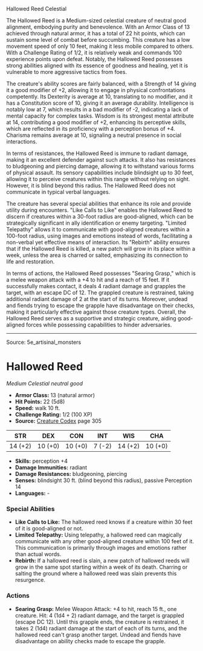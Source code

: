 <MonsterName/>Hallowed Reed</MonsterName>
<CreatureType/>Celestial</CreatureType>

<summary>The Hallowed Reed is a Medium-sized celestial creature of neutral good alignment, embodying purity and benevolence. With an Armor Class of 13 achieved through natural armor, it has a total of 22 hit points, which can sustain some level of combat before succumbing. This creature has a low movement speed of only 10 feet, making it less mobile compared to others. With a Challenge Rating of 1/2, it is relatively weak and commands 100 experience points upon defeat. Notably, the Hallowed Reed possesses strong abilities aligned with its essence of goodness and healing, yet it is vulnerable to more aggressive tactics from foes.</summary>

<detail>

The creature's ability scores are fairly balanced, with a Strength of 14 giving it a good modifier of +2, allowing it to engage in physical confrontations competently. Its Dexterity is average at 10, translating to no modifier, and it has a Constitution score of 10, giving it an average durability. Intelligence is notably low at 7, which results in a bad modifier of -2, indicating a lack of mental capacity for complex tasks. Wisdom is its strongest mental attribute at 14, contributing a good modifier of +2, enhancing its perceptive skills, which are reflected in its proficiency with a perception bonus of +4. Charisma remains average at 10, signaling a neutral presence in social interactions.

In terms of resistances, the Hallowed Reed is immune to radiant damage, making it an excellent defender against such attacks. It also has resistances to bludgeoning and piercing damage, allowing it to withstand various forms of physical assault. Its sensory capabilities include blindsight up to 30 feet, allowing it to perceive creatures within this range without relying on sight. However, it is blind beyond this radius. The Hallowed Reed does not communicate in typical verbal languages.

The creature has several special abilities that enhance its role and provide utility during encounters. "Like Calls to Like" enables the Hallowed Reed to discern if creatures within a 30-foot radius are good-aligned, which can be strategically significant in ally identification or enemy targeting. "Limited Telepathy" allows it to communicate with good-aligned creatures within a 100-foot radius, using images and emotions instead of words, facilitating a non-verbal yet effective means of interaction. Its "Rebirth" ability ensures that if the Hallowed Reed is killed, a new patch will grow in its place within a week, unless the area is charred or salted, emphasizing its connection to life and restoration.

In terms of actions, the Hallowed Reed possesses "Searing Grasp," which is a melee weapon attack with a +4 to hit and a reach of 15 feet. If it successfully makes contact, it deals 4 radiant damage and grapples the target, with an escape DC of 12. The grappled creature is restrained, taking additional radiant damage of 2 at the start of its turns. Moreover, undead and fiends trying to escape the grapple have disadvantage on their checks, making it particularly effective against those creature types. Overall, the Hallowed Reed serves as a supportive and strategic creature, aiding good-aligned forces while possessing capabilities to hinder adversaries.</detail>



---

Source: 5e_artisinal_monsters

# Hallowed Reed

*Medium* *Celestial* *neutral good*

- **Armor Class:** 13 (natural armor)
- **Hit Points:** 22 (5d8)
- **Speed:** walk 10 ft.
- **Challenge Rating:** 1/2 (100 XP)
- **Source:** [Creature Codex](https://koboldpress.com/kpstore/product/creature-codex-for-5th-edition-dnd) page 305

| STR | DEX | CON | INT | WIS | CHA |
| --- | --- | --- | --- | --- | --- |
| 14 (+2) | 10 (+0) | 10 (+0) | 7 (-2) | 14 (+2) | 10 (+0) |

- **Skills:** perception +4
- **Damage Immunities:** radiant
- **Damage Resistances:** bludgeoning, piercing
- **Senses:** blindsight 30 ft. (blind beyond this radius), passive Perception 14
- **Languages:** -

### Special Abilities

- **Like Calls to Like:** The hallowed reed knows if a creature within 30 feet of it is good-aligned or not.
- **Limited Telepathy:** Using telepathy, a hallowed reed can magically communicate with any other good-aligned creature within 100 feet of it. This communication is primarily through images and emotions rather than actual words.
- **Rebirth:** If a hallowed reed is slain, a new patch of hallowed reeds will grow in the same spot starting within a week of its death. Charring or salting the ground where a hallowed reed was slain prevents this resurgence.

### Actions

- **Searing Grasp:** Melee Weapon Attack: +4 to hit, reach 15 ft., one creature. Hit: 4 (1d4 + 2) radiant damage, and the target is grappled (escape DC 12). Until this grapple ends, the creature is restrained, it takes 2 (1d4) radiant damage at the start of each of its turns, and the hallowed reed can't grasp another target. Undead and fiends have disadvantage on ability checks made to escape the grapple.




